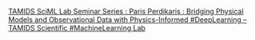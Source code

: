 [TAMIDS SciML Lab Seminar Series : Paris Perdikaris : Bridging Physical Models and Observational Data with Physics-Informed #DeepLearning – TAMIDS Scientific #MachineLearning Lab](https://qi.tc/qi/117369)